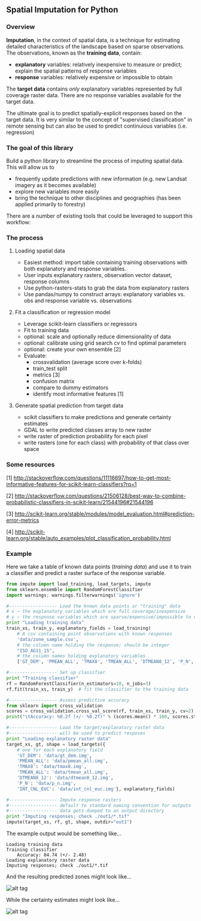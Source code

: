 ## Spatial Imputation for Python


### Overview

**Imputation**, in the context of spatial data, is
a technique for estimating detailed characteristics of the landscape based on 
sparse observations. The observations, known as the **training data**, contain:

* **explanatory** variables: relatively inexpensive to measure or predict; explain the spatial patterns of response variables 
* **response** variables: relatively expensive or impossible to obtain

The **target data** contains *only* explanatory variables represented by full coverage raster data. There are no response variables available for the target data.

The ultimate goal is to predict spatially-explicit responses based on the target data. It is very similar to the concept of "supervised classification" in remote sensing but can also be used to predict continuious variables (i.e. regression)


### The goal of this library

Build a python library to streamline the process of imputing spatial data. This will allow us to 

* frequently update predictions with new information (e.g. new Landsat imagery as it becomes available)
* explore new variables more easily
* bring the technique to other disciplines and geographies (has been applied primarily to forestry)

There are a number of existing tools that could be leveraged to support this workflow:

### The process

1. Loading spatial data
	* Easiest method: import table containing training observations with both explanatory and response variables.
	* User inputs explanatory rasters, observation vector dataset, response columns
	* Use python-rasters-stats to grab the data from explanatory rasters
	* Use pandas/numpy to construct arrays: explanatory variables vs. obs and response variable vs. observations

2. Fit a classification or regression model
	* Leverage scikit-learn classifiers or regressors
	* Fit to training data
	* optional: scale and optionally reduce dimensionality of data
	* optional: calibrate using grid search cv to find optimal parameters
	* optional: create your own ensemble [2]
	* Evaluate:
	    * crossvalidation (average score over k-folds)
	    * train_test split
	    * metrics  [3]
	    * confusion matrix
	    * compare to dummy estimators
	    * identify most informative features [1]
  
3. Generate spatial prediction from target data
	* scikit classifiers to make predictions and generate certainty estimates
	* GDAL to write predicted classes array to new raster
	* write raster of prediction probability for each pixel
	* write rasters (one for each class) with probability of that class over space



### Some resources

[1] http://stackoverflow.com/questions/11116697/how-to-get-most-informative-features-for-scikit-learn-classifiers?rq=1

[2] http://stackoverflow.com/questions/21506128/best-way-to-combine-probabilistic-classifiers-in-scikit-learn/21544196#21544196

[3] http://scikit-learn.org/stable/modules/model_evaluation.html#prediction-error-metrics

[4] http://scikit-learn.org/stable/auto_examples/plot_classification_probability.html

### Example

Here we take a table of known data points (*training data*) and use it to train a classifier
and predict a raster surface of the response variable.

```python
from impute import load_training, load_targets, impute
from sklearn.ensemble import RandomForestClassifier
import warnings; warnings.filterwarnings('ignore')

#------------------ Load the known data points or "training" data
# x ~ the explanatory variables which are full coverage/inexpensive
# y ~ the response variables which are sparse/expensive/impossible to collect
print "Loading training data"
train_xs, train_y, explanatory_fields = load_training(
    # A csv containing point observations with known responses
    'data/zone_sample.csv',
    # the column name holding the response; should be integer
    "ISO_AG11_15",  
    # the column names holding explanatory variables
    ['GT_DEM', 'PMEAN_ALL', 'TMAX8', 'TMEAN_ALL', 'DTMEAN8_12', 'P_N', 'INT_CNL_EUC'])

#------------------ Set up classifier
print "Training classifier"
rf = RandomForestClassifier(n_estimators=10, n_jobs=3)
rf.fit(train_xs, train_y)  # fit the classifier to the training data

#------------------ Assess predictive accuracy
from sklearn import cross_validation
scores = cross_validation.cross_val_score(rf, train_xs, train_y, cv=2)
print("\tAccuracy: %0.2f (+/- %0.2f)" % (scores.mean() * 100, scores.std() * 200))

#------------------ Load the target/explanatory raster data 
#------------------ will be used to predict resposes
print "Loading explanatory raster data"
target_xs, gt, shape = load_targets({  
    # one for each explanatory field
    'GT_DEM': 'data/gt_dem.img',
    'PMEAN_ALL': 'data/pmean_all.img',
    'TMAX8': 'data/tmax8.img',
    'TMEAN_ALL': 'data/tmean_all.img',
    'DTMEAN8_12': 'data/dtmean8_12.img',
    'P_N': 'data/p_n.img',
    'INT_CNL_EUC': 'data/int_cnl_euc.img'}, explanatory_fields)

#------------------ Impute response rasters
#------------------ default to standard naming convention for outputs
#------------------ data gets dumped to an output directory
print "Imputing responses; check ./out1/*.tif"
impute(target_xs, rf, gt, shape, outdir="out1")
```

The example output would be something like...
```
Loading training data
Training classifier
	Accuracy: 84.74 (+/- 2.48)
Loading explanatory raster data
Imputing responses; check ./out1/*.tif
```

And the resulting predicted zones might look like...

![alt tag](https://raw.github.com/perrygeo/python-impute/master/img/example_responses.png)

While the certainty estimates might look like...

![alt tag](https://raw.github.com/perrygeo/python-impute/master/img/example_certainty.png)


